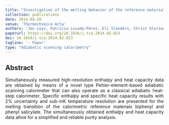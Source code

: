 ```yaml
---
title: "Investigation of the melting behavior of the reference materials biphenyl and phenyl salicylate by a new type adiabatic scanning calorimeter"
collection: publications
date: 2014-04-20
venue: 'Thermochimica Acta'
authors: 'Jan Leys, Patricia Losada-Pérez, Eli Slenders, Christ Glorieux, Jan Thoen'
paperurl: https://doi.org/10.1016/j.tca.2014.02.023
doi: 10.1016/j.tca.2014.02.023
tagline: '- Paper'
type: "Adiabatic scanning calorimetry"
---
```


<h2> Abstract </h2>
<p align= "justify">
Simultaneously measured high-resolution enthalpy and heat capacity data are obtained by means of a novel type Peltier-element-based adiabatic scanning calorimeter that can also operate as a classical adiabatic heat-step calorimeter. Specific enthalpy and specific heat capacity results with 2% uncertainty and sub-mK temperature resolution are presented for the melting transition of the calorimetric reference materials biphenyl and phenyl salicylate. The simultaneously obtained enthalpy and heat capacity data allow for a simplified and reliable purity analysis.
  
  
  
  
